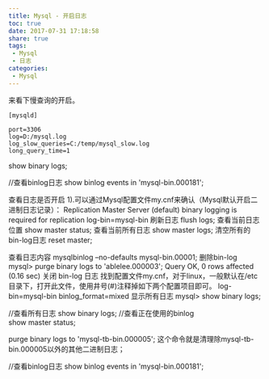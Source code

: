 ```yaml
---
title: Mysql - 开启日志
toc: true
date: 2017-07-31 17:18:58
share: true
tags:
 - Mysql
 - 日志
categories:
 - Mysql
---
```


来看下慢查询的开启。<!-- more -->

```
[mysqld]

port=3306
log=D:/mysql.log
log_slow_queries=C:/temp/mysql_slow.log
long_query_time=1
```

show binary logs;

//查看binlog日志
show binlog events in 'mysql-bin.000181';



查看日志是否开启
1).可以通过Mysql配置文件my.cnf来确认（Mysql默认开启二进制日志记录）：
Replication Master Server (default)
binary logging is required for replication
log-bin=mysql-bin
刷新日志
flush logs;
查看当前日志位置
show master status;
查看当前所有日志
show master logs;
清空所有的bin-log日志
reset master;

查看日志内容
mysqlbinlog –no-defaults mysql-bin.00001;
删除bin-log
mysql> purge binary logs to 'ablelee.000003';
Query OK, 0 rows affected (0.16 sec)
关闭 bin-log 日志
找到配置文件my.cnf，对于linux，一般默认在/etc目录下，打开此文件，使用井号(#)注释掉如下两个配置项目即可。
log-bin=mysql-bin
binlog_format=mixed
显示所有日志
mysql> show binary logs;



//查看所有日志
show binary logs;
//查看正在使用的binlog
show master status;

purge binary logs to 'mysql-tb-bin.000005';
这个命令就是清理除mysql-tb-bin.000005以外的其他二进制日志；

//查看binlog日志
show binlog events in 'mysql-bin.000181';